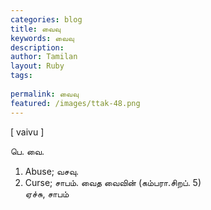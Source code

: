 ```yaml
---
categories: blog
title: வைவு
keywords: வைவு
description: 
author: Tamilan
layout: Ruby
tags: 
 
permalink: வைவு
featured: /images/ttak-48.png
---
```

  
[ vaivu ]  
  
பெ. வை.   
1. Abuse; வசவு.   
2. Curse; சாபம். வைத வைவின் (கம்பரா.சிறப். 5)  
ஏச்சு, சாபம்